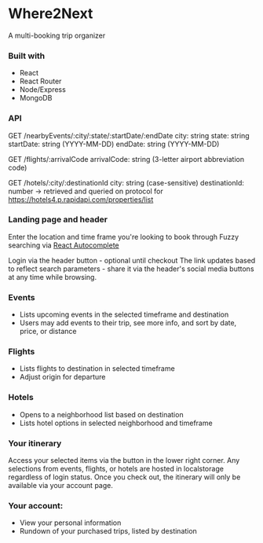 # Where2Next
A multi-booking trip organizer &nbsp;

### Built with &nbsp;
- React
- React Router
- Node/Express
- MongoDB

### API
GET /nearbyEvents/:city/:state/:startDate/:endDate
city: string
state: string
startDate: string (YYYY-MM-DD)
endDate: string (YYYY-MM-DD)

GET /flights/:arrivalCode
arrivalCode: string (3-letter airport abbreviation code)

GET /hotels/:city/:destinationId
city: string (case-sensitive)
destinationId: number -> retrieved and queried on protocol for https://hotels4.p.rapidapi.com/properties/list


### Landing page and header &nbsp;
Enter the location and time frame you're looking to book through
Fuzzy searching via <a href="https://github.com/reactjs/react-autocomplete">React Autocomplete</a>

Login via the header button - optional until checkout
The link updates based to reflect search parameters - share it via the header's social media buttons at any time while browsing.

### Events &nbsp;
- Lists upcoming events in the selected timeframe and destination
- Users may add events to their trip, see more info, and sort by date, price, or distance

### Flights &nbsp;
- Lists flights to destination in selected timeframe
- Adjust origin for departure

### Hotels &nbsp;
- Opens to a neighborhood list based on destination
- Lists hotel options in selected neighborhood and timeframe

### Your itinerary &nbsp;
Access your selected items via the button in the lower right corner. Any selections from events, flights, or hotels are hosted in localstorage regardless of login status. Once you check out, the itinerary will only be available via your account page.

### Your account: &nbsp;
- View your personal information
- Rundown of your purchased trips, listed by destination
